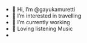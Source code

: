 - 👋 Hi, I’m @gayukamuretti
- 👀 I’m interested in travelling
- 🌱 I’m currently working
- 💞️ Loving listening Music 
-

<!---
gayukamuretti/gayukamuretti is a ✨ special ✨ repository because its `README.md` (this file) appears on your GitHub profile.
You can click the Preview link to take a look at your changes.
--->
